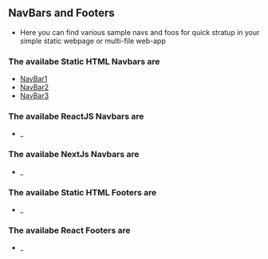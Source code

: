 ## NavBars and Footers
* Here you can find various sample navs and foos for quick stratup in your simple static webpage or multi-file web-app

### The availabe Static HTML Navbars are 
* [NavBar1](./navbar1/navbar1.html)
* [NavBar2](./navbar2/navbar2.html)
* [NavBar3](./navbar3/navbar3.html)

### The availabe ReactJS Navbars are 
* _

### The availabe NextJs Navbars are 
* _

### The availabe Static HTML Footers are 
* _

### The availabe React Footers are 
* _